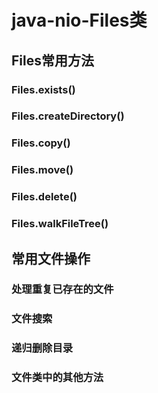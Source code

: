 # java-nio-Files类

## Files常用方法
### Files.exists()
### Files.createDirectory()
### Files.copy()
### Files.move()
### Files.delete()
### Files.walkFileTree()

## 常用文件操作
### 处理重复已存在的文件
### 文件搜索
### 递归删除目录
### 文件类中的其他方法